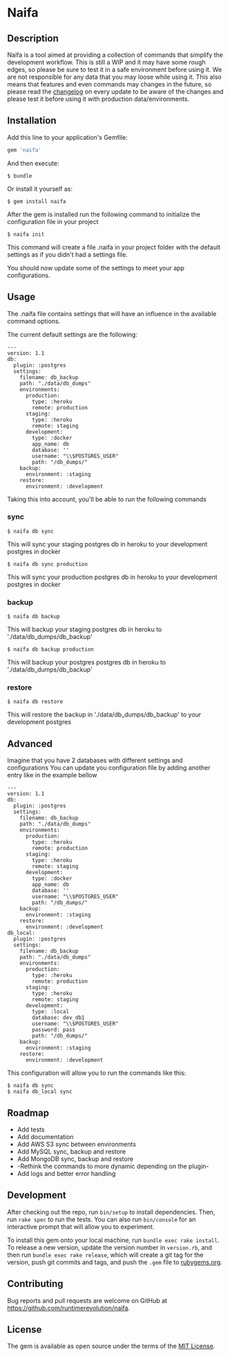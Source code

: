 # Naifa

## Description

Naifa is a tool aimed at providing a collection of commands that simplify the development workflow.
This is still a WIP and it may have some rough edges, so please be sure to test it in a safe environment before using it. We are not responsible for any data that you may loose while using it.
This also means that features and even commands may changes in the future, so please read the [changelog](CHANGELOG.md) on every update to be aware of the changes and please test it before using it with production data/environments.

## Installation

Add this line to your application's Gemfile:

```ruby
gem 'naifa'
```

And then execute:

    $ bundle

Or install it yourself as:

    $ gem install naifa

After the gem is installed run the following command to initialize the configuration file in your project

    $ naifa init

This command will create a file .naifa in your project folder with the default settings as if you didn't had a settings file.

You should now update some of the settings to meet your app configurations.

## Usage

The .naifa file contains settings that will have an influence in the available command options.

The current default settings are the following:
```
---
version: 1.1
db:
  plugin: :postgres
  settings:
    filename: db_backup
    path: "./data/db_dumps"
    environments:
      production:
        type: :heroku
        remote: production
      staging:
        type: :heroku
        remote: staging
      development:
        type: :docker
        app_name: db
        database: ''
        username: "\\$POSTGRES_USER"
        path: "/db_dumps/"
    backup:
      environment: :staging
    restore:
      environment: :development
```

Taking this into account, you'll be able to run the following commands

### sync

```
$ naifa db sync
```

This will sync your staging postgres db in heroku to your development postgres in docker

```
$ naifa db sync production
```

This will sync your production postgres db in heroku to your development postgres in docker

### backup

```
$ naifa db backup
```

This will backup your staging postgres db in heroku to './data/db_dumps/db_backup'

```
$ naifa db backup production
```

This will backup your postgres postgres db in heroku to './data/db_dumps/db_backup'

### restore

```
$ naifa db restore
```

This will restore the backup in './data/db_dumps/db_backup' to your development postgres

## Advanced

Imagine that you have 2 databases with different settings and configurations
You can update you configuration file by adding another entry like in the example bellow

```
---
version: 1.1
db:
  plugin: :postgres
  settings:
    filename: db_backup
    path: "./data/db_dumps"
    environments:
      production:
        type: :heroku
        remote: production
      staging:
        type: :heroku
        remote: staging
      development:
        type: :docker
        app_name: db
        database: ''
        username: "\\$POSTGRES_USER"
        path: "/db_dumps/"
    backup:
      environment: :staging
    restore:
      environment: :development
db_local:
  plugin: :postgres
  settings:
    filename: db_backup
    path: "./data/db_dumps"
    environments:
      production:
        type: :heroku
        remote: production
      staging:
        type: :heroku
        remote: staging
      development:
        type: :local
        database: dev_db1
        username: "\\$POSTGRES_USER"
        password: pass
        path: "/db_dumps/"
    backup:
      environment: :staging
    restore:
      environment: :development
```

This configuration will allow you to run the commands like this:

```
$ naifa db sync
$ naifa db_local sync
```

## Roadmap

* Add tests
* Add documentation
* Add AWS S3 sync between environments
* Add MySQL sync, backup and restore
* Add MongoDB sync, backup and restore
* -Rethink the commands to more dynamic depending on the plugin-
* Add logs and better error handling

## Development

After checking out the repo, run `bin/setup` to install dependencies. Then, run `rake spec` to run the tests. You can also run `bin/console` for an interactive prompt that will allow you to experiment.

To install this gem onto your local machine, run `bundle exec rake install`. To release a new version, update the version number in `version.rb`, and then run `bundle exec rake release`, which will create a git tag for the version, push git commits and tags, and push the `.gem` file to [rubygems.org](https://rubygems.org).

## Contributing

Bug reports and pull requests are welcome on GitHub at https://github.com/runtimerevolution/naifa.


## License

The gem is available as open source under the terms of the [MIT License](http://opensource.org/licenses/MIT).
